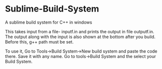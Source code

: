 # Sublime-Build-System
A sublime build system for C++ in windows 

This takes input from a file- inputf.in  and prints the output in file outputf.in. 
The output along with the input is also shown at the bottom after you build.
Before this, g++ path must be set.

To use it, Go to Tools->Build System->New build system and paste the code there. Save it with any name. Go to tools->Build System and the select your Build System.


